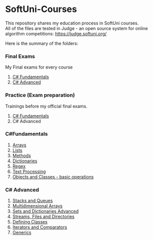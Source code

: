 # SoftUni-Courses

This repository shares my education process in SoftUni courses. 
<br>All of the files are tested in Judge - an open source system for online algorithm competitions: https://judge.softuni.org/

Here is the summary of the folders:

### Final Exams
My Final еxams for every course
1. [C# Fundamentals](https://github.com/kristina-xm/SoftUni-Courses/tree/main/Final%20Exams/C%23%20Fundamentals%20Apr%202022)
2. [C# Advanced](https://github.com/kristina-xm/SoftUni-Courses/tree/main/Final%20Exams/C%23%20Advanced%20Jun%202022)  

### Practice (Exam preparation)
Trainings before my official final exams.
1. [C# Fundamentals](https://github.com/kristina-xm/SoftUni-Courses/tree/main/Practice/C%23%20Fundamentals)
2. C# Advanced

### C#Fundamentals
1. [Arrays](https://github.com/kristina-xm/SoftUni-Courses/tree/main/C%23%20Fundamentals/Arrays)
2. [Lists](https://github.com/kristina-xm/SoftUni-Courses/tree/main/C%23%20Fundamentals/Lists)
3. [Methods](https://github.com/kristina-xm/SoftUni-Courses/tree/main/C%23%20Fundamentals/Methods)
4. [Dictionaries](https://github.com/kristina-xm/SoftUni-Courses/tree/main/C%23%20Fundamentals/Dictionaries)
5. [Regex](https://github.com/kristina-xm/SoftUni-Courses/tree/main/C%23%20Fundamentals/Regex)
6. [Text Processing](https://github.com/kristina-xm/SoftUni-Courses/tree/main/C%23%20Fundamentals/Text-Processing)
7. [Objects and Classes - basic operations](https://github.com/kristina-xm/SoftUni-Courses/tree/main/C%23%20Fundamentals/Objects%20and%20Classes)

### C# Advanced
1. [Stacks and Queues](https://github.com/kristina-xm/SoftUni-Courses/tree/main/C%23%20Advanced/Stacks%20and%20Queues)
2. [Multidimensional Arrays](https://github.com/kristina-xm/SoftUni-Courses/tree/main/C%23%20Advanced/Matrix)
3. [Sets and Dictionaries Advanced](https://github.com/kristina-xm/SoftUni-Courses/tree/main/C%23%20Advanced/Sets%20And%20Dictionaries)
4. [Streams, Files and Directories](https://github.com/kristina-xm/SoftUni-Courses/tree/main/C%23%20Advanced/Streams%2C%20Files%20and%20Directories)
5. [Defining Classes](https://github.com/kristina-xm/SoftUni-Courses/tree/main/C%23%20Advanced/Defining%20Classes)
6. [Iterators and Comparators](https://github.com/kristina-xm/SoftUni-Courses/tree/main/C%23%20Advanced/Iterators%20And%20Comparators)
7. [Generics](https://github.com/kristina-xm/SoftUni-Courses/tree/main/C%23%20Advanced/Generics)
